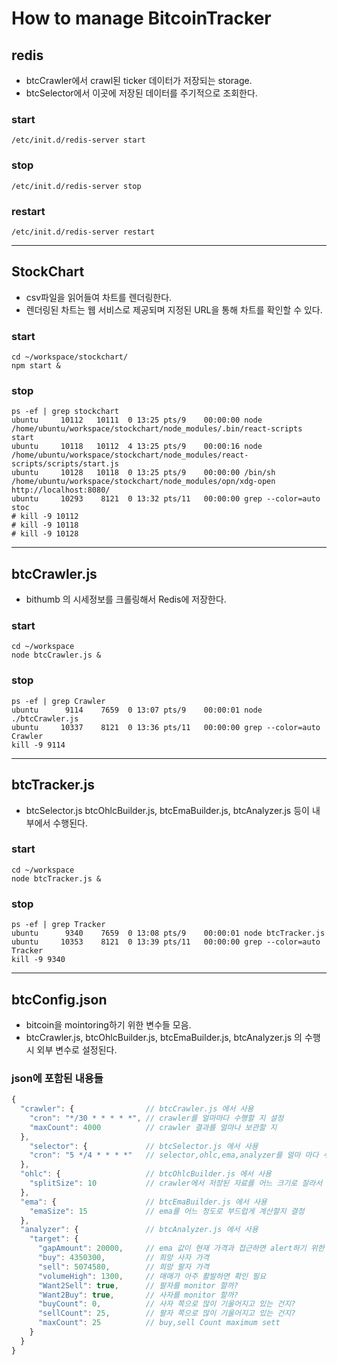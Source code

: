 # How to manage BitcoinTracker

## redis 
- btcCrawler에서 crawl된 ticker 데이터가 저장되는 storage.
- btcSelector에서 이곳에 저장된 데이터를 주기적으로 조회한다.

### start
```
/etc/init.d/redis-server start
```
### stop
```
/etc/init.d/redis-server stop
```
### restart
```
/etc/init.d/redis-server restart
```

----

## StockChart
- csv파일을 읽어들여 차트를 렌더링한다.
- 렌더링된 차트는 웹 서비스로 제공되며 지정된 URL을 통해 차트를 확인할 수 있다.
### start
```
cd ~/workspace/stockchart/
npm start &
```
### stop
```
ps -ef | grep stockchart
ubuntu     10112   10111  0 13:25 pts/9    00:00:00 node /home/ubuntu/workspace/stockchart/node_modules/.bin/react-scripts start
ubuntu     10118   10112  4 13:25 pts/9    00:00:16 node /home/ubuntu/workspace/stockchart/node_modules/react-scripts/scripts/start.js
ubuntu     10128   10118  0 13:25 pts/9    00:00:00 /bin/sh /home/ubuntu/workspace/stockchart/node_modules/opn/xdg-open http://localhost:8080/
ubuntu     10293    8121  0 13:32 pts/11   00:00:00 grep --color=auto stoc
# kill -9 10112
# kill -9 10118
# kill -9 10128
```
----

## btcCrawler.js
- bithumb 의 시세정보를 크롤링해서 Redis에 저장한다.
### start
```
cd ~/workspace
node btcCrawler.js &
```
### stop
```
ps -ef | grep Crawler
ubuntu      9114    7659  0 13:07 pts/9    00:00:01 node ./btcCrawler.js
ubuntu     10337    8121  0 13:36 pts/11   00:00:00 grep --color=auto Crawler
kill -9 9114
```
----

## btcTracker.js
- btcSelector.js btcOhlcBuilder.js, btcEmaBuilder.js, btcAnalyzer.js 등이 내부에서 수행된다.
### start
```
cd ~/workspace
node btcTracker.js &
```
### stop
```
ps -ef | grep Tracker
ubuntu      9340    7659  0 13:08 pts/9    00:00:01 node btcTracker.js
ubuntu     10353    8121  0 13:39 pts/11   00:00:00 grep --color=auto Tracker
kill -9 9340
```

----

## btcConfig.json
- bitcoin을 mointoring하기 위한 변수들 모음.
- btcCrawler.js, btcOhlcBuilder.js, btcEmaBuilder.js, btcAnalyzer.js 의 수행시 외부 변수로 설정된다.

### json에 포함된 내용들
```js
{
  "crawler": {                // btcCrawler.js 에서 사용
    "cron": "*/30 * * * * *", // crawler를 얼마마다 수행할 지 설정
    "maxCount": 4000          // crawler 결과를 얼마나 보관할 지 
  },
    "selector": {             // btcSelector.js 에서 사용
    "cron": "5 */4 * * * *"   // selector,ohlc,ema,analyzer를 얼마 마다 수행할지 결정
  },
  "ohlc": {                   // btcOhlcBuilder.js 에서 사용
    "splitSize": 10           // crawler에서 저장된 자료를 어느 크기로 잘라서 Open, High, Low, Close를 계산할 지 결정
  },
  "ema": {                    // btcEmaBuilder.js 에서 사용
    "emaSize": 15             // ema를 어느 정도로 부드럽게 계산할지 결정
  },
  "analyzer": {               // btcAnalyzer.js 에서 사용
    "target": {     
      "gapAmount": 20000,     // ema 값이 현재 가격과 접근하면 alert하기 위한 편차 정의
      "buy": 4350300,         // 희망 사자 가격
      "sell": 5074580,        // 희망 팔자 가격
      "volumeHigh": 1300,     // 매매가 아주 활발하면 확인 필요
      "Want2Sell": true,      // 팔자를 monitor 할까?
      "Want2Buy": true,       // 사자를 monitor 할까?
      "buyCount": 0,          // 사자 쪽으로 많이 기울어지고 있는 건지?
      "sellCount": 25,        // 팔자 쪽으로 많이 기울어지고 있는 건지?
      "maxCount": 25          // buy,sell Count maximum sett
    }
  }
}
```
